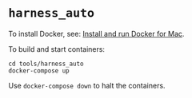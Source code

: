 # `harness_auto`

To install Docker, see: [Install and run Docker for
Mac](https://docs.docker.com/docker-for-mac/install/#install-and-run-docker-for-mac).

To build and start containers:

```
cd tools/harness_auto
docker-compose up
```

Use `docker-compose down` to halt the containers.
